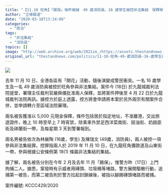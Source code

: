 ```yaml
---
title: "【11.10 旺角】「踢保」後昨被捕　49 歲消防員、16 歲學生被控非法集結　保釋候訊"
author: "立場報道"
date: "2020-03-18T13:34:00"
categories:
  - "政治"
tags:
  - "非法集結"
  - "消防員"
topics: []
image: "http://web.archive.org/web/2021im_/https://assets.thestandnews.com/media/photos/74677076_10157508375646422_9067901934500839424_o20copy_6Ldws_1200x0_WOp_Dtk4wUP.png"
original_url: "thestandnews.com/politics/11-10-旺角-49-歲消防員-16-歲學生被控非法集結-保釋候訊"
---
```

![](http://web.archive.org/web/2021im_/https://assets.thestandnews.com/media/photos/74677076_10157508375646422_9067901934500839424_o20copy_6Ldws_1200x0_WOp_Dtk4wUP.png)

去年 11 月 10 日，全港各區有「開花」活動，隨後演變成警民衝突。一名 16 歲學生及一名 49 歲消防員被控於旺角參與非法集結。案件今 (18日) 於九龍城裁判法院提堂，署理主任裁判官嚴舜儀批准兩人保釋，並將案件押後至 4 月 22 日於九龍城裁判法院再訊。據控方於庭上透露，控方將會申請將本案於另外兩宗有關案件合併，並申請轉介至區域法院審理。

兩名被告獲准以 5,000 元現金保釋，條件包括居於指定地址，不准離港，交出旅遊證件，晚上 10 時至早上 7 時宵禁，除乘車外禁足西洋菜南街、豉油街、奶路臣街及砵蘭街一帶，及每星期 3 天到警署報到。

兩名男被告依次為林展陶 (16歲，學生) 及陳瑞文 (49歲，消防員)，兩人被控一項參與非法集結罪。控罪指兩人於 2019 年 11 月 10 日，在九龍旺角彌敦道及山東街一帶，參與根據公安條例第 18(1) 條屬非法集結的集結。

據了解，兩名被告分別在今年 2 月及去年 11 月「踢保」，惟警方昨（17日）上門拘捕二人。據悉，案發時有示威者用磚頭、垃圾桶等堵路，警方展開驅散行動，追捕第一被告，而第二被告則於警方拉起封鎖線後，被指以腳踢磚頭堵路而被捕。

案件編號: KCCC429/2020